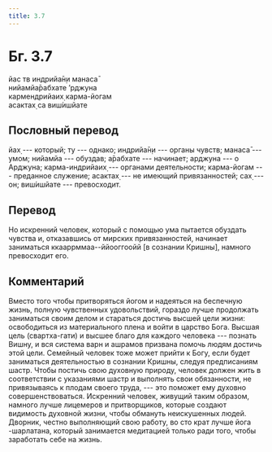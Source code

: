 ```yaml
---
title: 3.7
---
```


# Бг. 3.7
йас тв индрийа̄н̣и манаса̄<br/>
нийамйа̄рабхате ’рджуна<br/>
кармендрийаих̣ карма-йогам<br/>
асактах̣ са виш́ишйате
## Пословный перевод

йах̣ --- который; ту --- однако; индрийа̄н̣и --- органы чувств; манаса̄ ---
умом; нийамйа --- обуздав; а̄рабхате --- начинает; арджуна --- о Арджуна;
карма-индрийаих̣ --- органами деятельности; карма-йогам --- преданное
служение; асактах̣ --- не имеющий привязанностей; сах̣ --- он; виш́ишйате
--- превосходит.

## Перевод

Но искренний человек, который с помощью ума пытается обуздать чувства и,
отказавшись от мирских привязанностей, начинает заниматься
ккааррммаа--ййооггоойй \[в сознании Кришны\], намного превосходит его.

## Комментарий

Вместо того чтобы притворяться йогом и надеяться на беспечную жизнь,
полную чувственных удовольствий, гораздо лучше продолжать заниматься
своим делом и стараться достичь высшей цели жизни: освободиться из
материального плена и войти в царство Бога. Высшая цель (свартха-гати) и
высшее благо для каждого человека --- познать Вишну, и вся система варн
и ашрамов призвана помочь людям достичь этой цели. Семейный человек тоже
может прийти к Богу, если будет заниматься деятельностью в сознании
Кришны, следуя предписаниям шастр. Чтобы постичь свою духовную природу,
человек должен жить в соответствии с указаниями шастр и выполнять свои
обязанности, не привязываясь к плодам своего труда, --- это поможет ему
духовно совершенствоваться. Искренний человек, живущий таким образом,
намного лучше лицемеров и притворщиков, которые создают видимость
духовной жизни, чтобы обмануть неискушенных людей. Дворник, честно
выполняющий свою работу, во сто крат лучше йога -шарлатана, который
занимается медитацией только ради того, чтобы заработать себе на жизнь.
